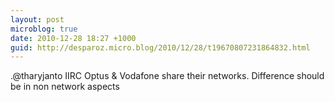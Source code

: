 ```yaml
---
layout: post
microblog: true
date: 2010-12-28 18:27 +1000
guid: http://desparoz.micro.blog/2010/12/28/t19670807231864832.html
---
```

.@tharyjanto IIRC Optus &amp;  Vodafone share their networks. Difference should be in non network aspects
